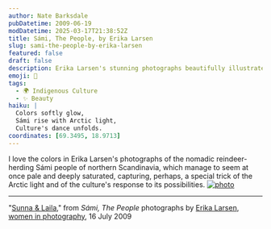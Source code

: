 ```yaml
---
author: Nate Barksdale
pubDatetime: 2009-06-19
modDatetime: 2025-03-17T21:38:52Z
title: Sámi, The People, by Erika Larsen
slug: sami-the-people-by-erika-larsen
featured: false
draft: false
description: Erika Larsen's stunning photographs beautifully illustrate the vibrant culture and relationship of the Sámi people with the Arctic landscape.
emoji: 📸
tags:
  - 🌍 Indigenous Culture
  - ✨ Beauty
haiku: |
  Colors softly glow,  
  Sámi rise with Arctic light,  
  Culture's dance unfolds.
coordinates: [69.3495, 18.9713]
---
```


I love the colors in Erika Larsen's photographs of the nomadic reindeer-herding Sámi people of northern Scandinavia, which manage to seem at once pale and deeply saturated, capturing, perhaps, a special trick of the Arctic light and of the culture's response to its possibilities. [![photo](http://culture-making.com/media/larsensami_0112.jpg)](http://www.wipnyc.org/blog/erika-larsen-2)

---

"[Sunna & Laila](https://www.google.com/search?q=%22Sunna%20%26%20Laila%22%20wipnyc.org)," from _Sámi, The People_ photographs by [Erika Larsen](http://www.erikalarsenphoto.com/), [women in photography](http://web.archive.org/web/20200814004831/http://www.wipnyc.org/blog/erika-larsen-2), 16 July 2009
